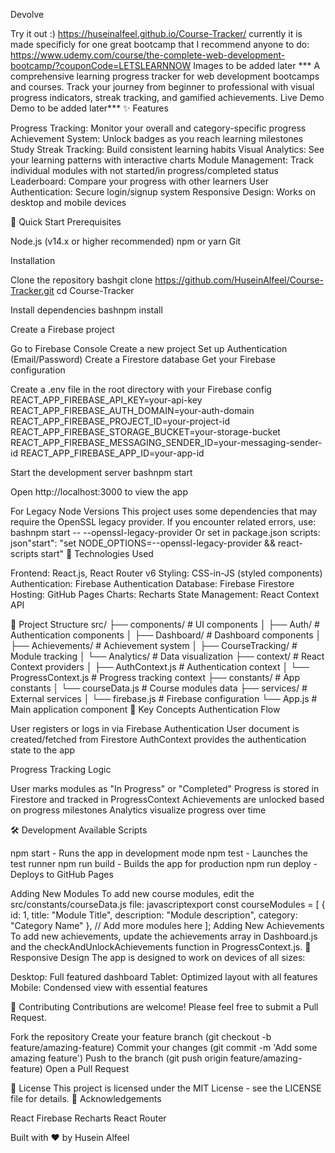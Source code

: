 Devolve

Try it out :)
https://huseinalfeel.github.io/Course-Tracker/
currently it is made specificly for one great bootcamp that I recommend anyone to do: https://www.udemy.com/course/the-complete-web-development-bootcamp/?couponCode=LETSLEARNNOW
Images to be added later ***
A comprehensive learning progress tracker for web development bootcamps and courses. Track your journey from beginner to professional with visual progress indicators, streak tracking, and gamified achievements.
Live Demo
Demo to be added later***
✨ Features

Progress Tracking: Monitor your overall and category-specific progress
Achievement System: Unlock badges as you reach learning milestones
Study Streak Tracking: Build consistent learning habits
Visual Analytics: See your learning patterns with interactive charts
Module Management: Track individual modules with not started/in progress/completed status
Leaderboard: Compare your progress with other learners
User Authentication: Secure login/signup system
Responsive Design: Works on desktop and mobile devices

🚀 Quick Start
Prerequisites

Node.js (v14.x or higher recommended)
npm or yarn
Git

Installation

Clone the repository
bashgit clone https://github.com/HuseinAlfeel/Course-Tracker.git
cd Course-Tracker

Install dependencies
bashnpm install

Create a Firebase project

Go to Firebase Console
Create a new project
Set up Authentication (Email/Password)
Create a Firestore database
Get your Firebase configuration


Create a .env file in the root directory with your Firebase config
REACT_APP_FIREBASE_API_KEY=your-api-key
REACT_APP_FIREBASE_AUTH_DOMAIN=your-auth-domain
REACT_APP_FIREBASE_PROJECT_ID=your-project-id
REACT_APP_FIREBASE_STORAGE_BUCKET=your-storage-bucket
REACT_APP_FIREBASE_MESSAGING_SENDER_ID=your-messaging-sender-id
REACT_APP_FIREBASE_APP_ID=your-app-id

Start the development server
bashnpm start

Open http://localhost:3000 to view the app

For Legacy Node Versions
This project uses some dependencies that may require the OpenSSL legacy provider. If you encounter related errors, use:
bashnpm start -- --openssl-legacy-provider
Or set in package.json scripts:
json"start": "set NODE_OPTIONS=--openssl-legacy-provider && react-scripts start"
🔧 Technologies Used

Frontend: React.js, React Router v6
Styling: CSS-in-JS (styled components)
Authentication: Firebase Authentication
Database: Firebase Firestore
Hosting: GitHub Pages
Charts: Recharts
State Management: React Context API

📂 Project Structure
src/
├── components/         # UI components
│   ├── Auth/           # Authentication components
│   ├── Dashboard/      # Dashboard components
│   ├── Achievements/   # Achievement system
│   ├── CourseTracking/ # Module tracking
│   └── Analytics/      # Data visualization
├── context/            # React Context providers
│   ├── AuthContext.js  # Authentication context
│   └── ProgressContext.js # Progress tracking context
├── constants/          # App constants
│   └── courseData.js   # Course modules data
├── services/           # External services
│   └── firebase.js     # Firebase configuration
└── App.js              # Main application component
🧠 Key Concepts
Authentication Flow

User registers or logs in via Firebase Authentication
User document is created/fetched from Firestore
AuthContext provides the authentication state to the app

Progress Tracking Logic

User marks modules as "In Progress" or "Completed"
Progress is stored in Firestore and tracked in ProgressContext
Achievements are unlocked based on progress milestones
Analytics visualize progress over time

🛠️ Development
Available Scripts

npm start - Runs the app in development mode
npm test - Launches the test runner
npm run build - Builds the app for production
npm run deploy - Deploys to GitHub Pages

Adding New Modules
To add new course modules, edit the src/constants/courseData.js file:
javascriptexport const courseModules = [
  {
    id: 1,
    title: "Module Title",
    description: "Module description",
    category: "Category Name"
  },
  // Add more modules here
];
Adding New Achievements
To add new achievements, update the achievements array in Dashboard.js and the checkAndUnlockAchievements function in ProgressContext.js.
📱 Responsive Design
The app is designed to work on devices of all sizes:

Desktop: Full featured dashboard
Tablet: Optimized layout with all features
Mobile: Condensed view with essential features

🤝 Contributing
Contributions are welcome! Please feel free to submit a Pull Request.

Fork the repository
Create your feature branch (git checkout -b feature/amazing-feature)
Commit your changes (git commit -m 'Add some amazing feature')
Push to the branch (git push origin feature/amazing-feature)
Open a Pull Request

📄 License
This project is licensed under the MIT License - see the LICENSE file for details.
🙏 Acknowledgements

React
Firebase
Recharts
React Router

Built with ❤️ by Husein Alfeel
